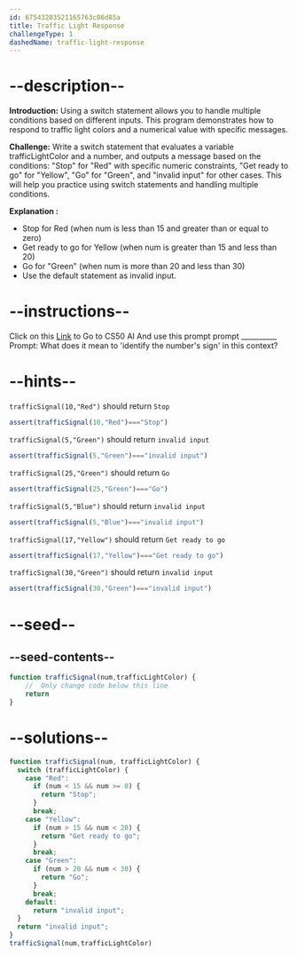 ```yaml
---
id: 67543203521165763c06d85a
title: Traffic Light Response
challengeType: 1
dashedName: traffic-light-response
---
```


# --description--

**Introduction:**
Using a switch statement allows you to handle multiple conditions based on different inputs. This program demonstrates how to respond to traffic light colors and a numerical value with specific messages.
<br>

**Challenge:**
Write a switch statement that evaluates a variable trafficLightColor and a number, and outputs a message based on the conditions: "Stop" for "Red" with specific numeric constraints, "Get ready to go" for "Yellow", "Go" for "Green", and "invalid input" for other cases. This will help you practice using switch statements and handling multiple conditions.

**Explanation :**

* Stop for Red (when num is less than 15 and greater than or equal to zero)
* Get ready to go for Yellow (when num is greater than 15 and less than 20)
* Go for "Green" (when num is more than 20 and less than 30)
* Use the default statement as invalid input.

# --instructions--

Click on this <a href = "https://cs50.ai/chat">Link</a>  to Go to CS50 AI 
And use this prompt prompt __________
Prompt: What does it mean to 'identify the number's sign' in this context?

# --hints--

`trafficSignal(10,"Red")` should return `Stop`

```js
assert(trafficSignal(10,"Red")==="Stop")
```

`trafficSignal(5,"Green")` should return `invalid input`

```js
assert(trafficSignal(5,"Green")==="invalid input")
```

`trafficSignal(25,"Green")` should return `Go`

```js
assert(trafficSignal(25,"Green")==="Go")
```

`trafficSignal(5,"Blue")` should return `invalid input`

```js
assert(trafficSignal(5,"Blue")==="invalid input")
```

`trafficSignal(17,"Yellow")` should return `Get ready to go`

```js
assert(trafficSignal(17,"Yellow")==="Get ready to go")
```

`trafficSignal(30,"Green")` should return `invalid input`

```js
assert(trafficSignal(30,"Green")==="invalid input")
```

# --seed--
## --seed-contents--

```js
function trafficSignal(num,trafficLightColor) {
    //  Only change code below this line
	return
}
```

# --solutions--

```js
function trafficSignal(num, trafficLightColor) {
  switch (trafficLightColor) {
    case "Red":
      if (num < 15 && num >= 0) {
        return "Stop";
      }
      break;
    case "Yellow":
      if (num > 15 && num < 20) {
        return "Get ready to go";
      }
      break;
    case "Green":
      if (num > 20 && num < 30) {
        return "Go";
      }
      break;
    default:
      return "invalid input";
  }
  return "invalid input";
}
trafficSignal(num,trafficLightColor)
```
